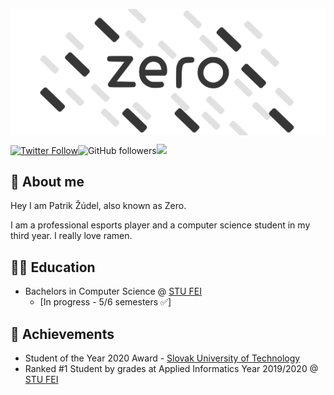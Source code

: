 

<p align="center"><img src='/LogoDark.png?sanitize=true#gh-light-mode-only' style="display: block;margin-left: auto;margin-right: auto;"></p>

[![Twitter Follow](https://img.shields.io/twitter/follow/patrikzero?label=Follow)](https://twitter.com/intent/follow?screen_name=patrikzero)![GitHub followers](https://img.shields.io/github/followers/patrikzudel?label=Follow&style=social)![](https://visitor-badge.glitch.me/badge?page_id=patrikzudel.patrikzudel)

## 🍜 About me

Hey I am Patrik Žúdel, also known as Zero. 

I am a professional esports player and a computer science student in my third year. I really love ramen.

## 👨‍🎓 Education

- Bachelors in Computer Science @ [STU FEI](https://www.fei.stuba.sk/) 
  - [In progress - 5/6 semesters ✅] 

## 🥇 Achievements

- Student of the Year 2020 Award - [Slovak University of Technology](https://www.stuba.sk/sk/diani-na-stu/prehlad-aktualit/rektor-stu-miroslav-fikar-udelil-ocenenia-student-roka-2020.html?page_id=13848)
- Ranked #1 Student by grades at Applied Informatics Year 2019/2020 @ [STU FEI](https://www.fei.stuba.sk/)